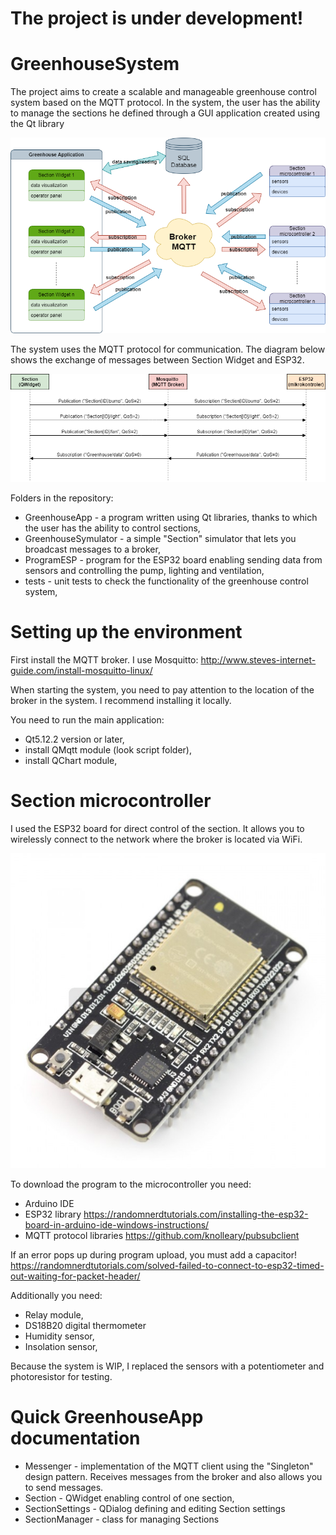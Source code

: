 # The project is under development!

# GreenhouseSystem

The project aims to create a scalable and manageable greenhouse control system based on the MQTT protocol. In the system, the user has the ability to manage the sections he defined through a GUI application created using the Qt library

![](Others/Foto/Block_scheme.png)

The system uses the MQTT protocol for communication. The diagram below shows the exchange of messages between Section Widget and ESP32.

![](Others/Foto/Diagram.png)


Folders in the repository:
- GreenhouseApp - a program written using Qt libraries, thanks to which the user has the ability to control sections,
- GreenhouseSymulator - a simple "Section" simulator that lets you broadcast messages to a broker,
- ProgramESP - program for the ESP32 board enabling sending data from sensors and controlling the pump, lighting and ventilation,
- tests - unit tests to check the functionality of the greenhouse control system,

# Setting up the environment

First install the MQTT broker. I use Mosquitto:
http://www.steves-internet-guide.com/install-mosquitto-linux/

When starting the system, you need to pay attention to the location of the broker in the system. I recommend installing it locally.

You need to run the main application:
- Qt5.12.2 version or later,
- install QMqtt module (look script folder),
- install QChart module,

# Section microcontroller

I used the ESP32 board for direct control of the section. It allows you to wirelessly connect to the network where the broker is located via WiFi.

![](Others/Foto/ESP32.jpg)

To download the program to the microcontroller you need:
- Arduino IDE
- ESP32 library https://randomnerdtutorials.com/installing-the-esp32-board-in-arduino-ide-windows-instructions/
- MQTT protocol libraries  https://github.com/knolleary/pubsubclient

If an error pops up during program upload, you must add a capacitor! 
https://randomnerdtutorials.com/solved-failed-to-connect-to-esp32-timed-out-waiting-for-packet-header/

Additionally you need:
- Relay module,
- DS18B20 digital thermometer
- Humidity sensor,
- Insolation sensor,

Because the system is WIP, I replaced the sensors with a potentiometer and photoresistor for testing.

# Quick GreenhouseApp documentation

- Messenger - implementation of the MQTT client using the "Singleton" design pattern. Receives messages from the broker and also allows you to send messages.
- Section - QWidget enabling control of one section,
- SectionSettings - QDialog defining and editing Section settings
- SectionManager - class for managing Sections